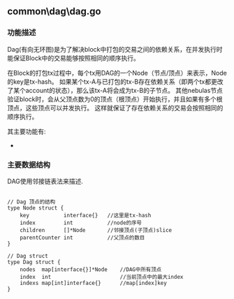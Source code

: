 ## common\dag\dag.go


### 功能描述
Dag(有向无环图)是为了解决block中打包的交易之间的依赖关系，在并发执行时能保证Block中的交易能够按照相同的顺序执行。

在Block的打包tx过程中，每个tx用DAG的一个Node（节点/顶点）来表示，Node的key是tx-hash。
如果某个tx-A与已打包的tx-B存在依赖关系（即两个tx都更改了某个account的状态），那么该tx-A将会成为tx-B的子节点。
其他nebulas节点验证block时，会从父顶点数为0的顶点（根顶点）开始执行，并且如果有多个根顶点，这些顶点可以并发执行。
这样就保证了存在依赖关系的交易会按照相同的顺序执行。

其主要功能有:

-

### 主要数据结构
DAG使用邻接链表法来描述.
```golang

// Dag 顶点的结构
type Node struct {
	key           interface{}   //这里是tx-hash
	index         int           //node的序号
	children      []*Node       //邻接顶点(子顶点)slice
	parentCounter int           //父顶点的数目
}

// Dag struct
type Dag struct {
	nodes  map[interface{}]*Node    //DAG中所有顶点
	index  int                      //当前顶点中的最大index
	indexs map[int]interface{}      //map[index]key
}

```
